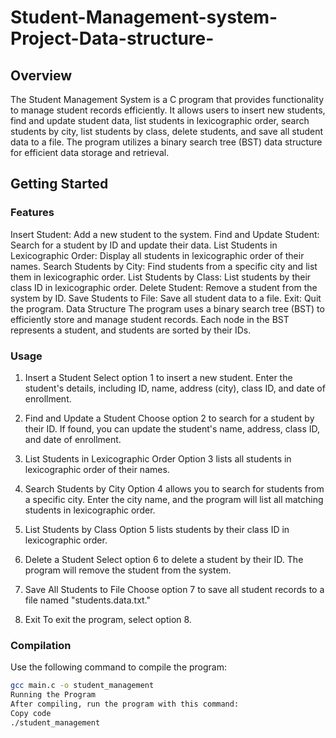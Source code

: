 # Student-Management-system-Project-Data-structure-

## Overview

The Student Management System is a C program that provides functionality to manage student records efficiently. It allows users to insert new students, find and update student data, list students in lexicographic order, search students by city, list students by class, delete students, and save all student data to a file. The program utilizes a binary search tree (BST) data structure for efficient data storage and retrieval.

## Getting Started

### Features

Insert Student: Add a new student to the system.
Find and Update Student: Search for a student by ID and update their data.
List Students in Lexicographic Order: Display all students in lexicographic order of their names.
Search Students by City: Find students from a specific city and list them in lexicographic order.
List Students by Class: List students by their class ID in lexicographic order.
Delete Student: Remove a student from the system by ID.
Save Students to File: Save all student data to a file.
Exit: Quit the program.
Data Structure
The program uses a binary search tree (BST) to efficiently store and manage student records. Each node in the BST represents a student, and students are sorted by their IDs.

### Usage

1. Insert a Student
Select option 1 to insert a new student. Enter the student's details, including ID, name, address (city), class ID, and date of enrollment.

2. Find and Update a Student
Choose option 2 to search for a student by their ID. If found, you can update the student's name, address, class ID, and date of enrollment.

3. List Students in Lexicographic Order
Option 3 lists all students in lexicographic order of their names.

4. Search Students by City
Option 4 allows you to search for students from a specific city. Enter the city name, and the program will list all matching students in lexicographic order.

5. List Students by Class
Option 5 lists students by their class ID in lexicographic order.

6. Delete a Student
Select option 6 to delete a student by their ID. The program will remove the student from the system.

7. Save All Students to File
Choose option 7 to save all student records to a file named "students.data.txt."

8. Exit
To exit the program, select option 8.

### Compilation

Use the following command to compile the program:

```bash
gcc main.c -o student_management
Running the Program
After compiling, run the program with this command:
Copy code
./student_management


